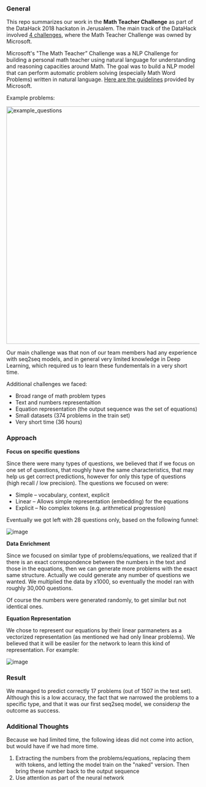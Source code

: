 ### General

This repo summarizes our work in the **Math Teacher Challenge** as part of the DataHack 2018 hackaton in Jerusalem.
The main track of the DataHack involved [4 challenges](https://www.datahack.org.il/#challenges), where the Math Teacher Challenge was owned by Microsoft.

Microsoft's "The Math Teacher” Challenge was a NLP Challenge for building a personal math teacher using natural language for understanding and reasoning capacities around Math. The goal was to build a NLP model that can perform automatic problem solving (especially Math Word Problems) written in natural language. [Here are the guidelines](https://github.com/DataHackIL/DataChallenges/blob/master/2018/Microsoft_challenge_datahack_2018.pdf) provided by Microsoft.

Example problems:

<img width="619" alt="example_questions" src="https://user-images.githubusercontent.com/35026597/46653023-8cfd6e80-cbad-11e8-891f-3c016fb2f0f7.png">

Our main challenge was that non of our team members had any experience with seq2seq models, and in general very limited knowledge in Deep Learning, which required us to learn these fundementals in a very short time.

Additional challenges we faced:
* Broad range of math problem types
* Text and numbers representaition
* Equation representation (the output sequence was the set of equations)
* Small datasets (374 problems in the train set)
* Very short time (36 hours)


### Approach

**Focus on specific questions**

Since there were many types of questions, we believed that if we focus on one set of questions, that roughly have the same characteristics, that may help us get correct predictions, however for only this type of questions (high recall / low precision). The questions we focused on were:
* Simple – vocabulary, context, explicit
* Linear – Allows simple representation (embedding) for the equations
* Explicit – No complex tokens (e.g. arithmetical progression)

Eventually we got left with 28 questions only, based on the following funnel:

![image](https://user-images.githubusercontent.com/35026597/46660518-d9ea4080-cbbf-11e8-9675-fca3c23cb778.png)


**Data Enrichment**

Since we focused on similar type of problems/equations, we realized that if there is an exact correspondence between the numbers in the text and those in the equations, then we can generate more problems with the exact same structure. Actually we could generate any number of questions we wanted. We multiplied the data by x1000, so eventually the model ran with roughly 30,000 questions.

Of course the numbers were generated randomly, to get similar but not identical ones.
 
 
 
**Equation Representation**

We chose to represent our equations by their linear parmaneters as a vectorized representation (as mentioned we had only linear problems). We believed that it will be easiler for the network to learn this kind of representation. 
For example:

![image](https://user-images.githubusercontent.com/35026597/46659216-2a13d380-cbbd-11e8-99eb-81884fb57ccf.png)



### Result

We managed to predict correctly 17 problems (out of 1507 in the test set). Although this is a low accuracy, the fact that we narrowed the problems to a specific type, and that it was our first seq2seq model, we considerקג the outcome as success.




### Additional Thoughts

Because we had limited time, the following ideas did not come into action, but would have if we had more time.

1. Extracting the numbers from the problems/equations, replacing them with tokens, and letting the model train on the "naked" version. Then bring these number back to the output sequence
2. Use attention as part of the neural network


